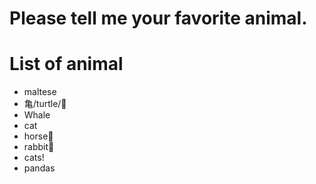 # Please tell me your favorite animal.

# List of animal
- maltese
- 亀/turtle/🐢
- Whale
- cat
- horse🐴
- rabbit🐰
- cats!
- pandas
